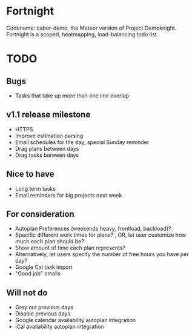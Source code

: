 # Fortnight
Codename: caber-demo, the Meteor version of Project Demoknight. Fortnight is a scoped, heatmapping, load-balancing todo list.

# TODO

## Bugs
* Tasks that take up more than one line overlap

## v1.1 release milestone
* HTTPS
* Improve estimation parsing
* Email schedules for the day, special Sunday reminder
* Drag plans between days
* Drag tasks between days

## Nice to have
* Long term tasks
* Email reminders for big projects next week

## For consideration
* Autoplan Preferences (weekends heavy, frontload, backload)?
* Specific different work times for plans? , OR, let user customize how much each plan should be?
* Show amount of time each plan represents?
* Alternatively, let users specify the number of free hours you have per day?
* Google Cal task import
* "Good job" emails

## Will not do
* Grey out previous days
* Disable previous days
* Google calendar availability autoplan integration
* iCal availability autoplan integration
